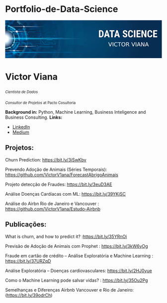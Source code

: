 # Portfolio-de-Data-Science

<p align="center">
  <img src="banner.jpg" >
</p>

# Victor Viana 
<sub>*Cientista de Dados* </sub>

<sub> *Consultor de Projetos* at Pacto Cosultoria


**Background in:** Python, Machine Learning, Business Inteligence and Business Consulting.
**Links:**
* [LinkedIn](https://www.linkedin.com/in/ovictorviana/)
* [Medium](https://medium.com/@ovictorviana)


## Projetos:
Churn Prediction: https://bit.ly/3jSwKbv

Prevendo Adoção de Animais (Séries Temporais): https://github.com/VictorV1ana/ForecastAbrigoAnimais

Projeto detecção de Fraudes: https://bit.ly/3euD3AE

Análise Doenças Cardíacas com ML: https://bit.ly/39YKjSC

Análise do Airbn Rio de Janeiro e Vancouver : https://github.com/VictorV1ana/Estudo-Airbnb

## Publicações:
What is churn, and how to predict it? :https://bit.ly/35YRnOi

Previsão de Adoção de Animais com Prophet : https://bit.ly/3kW6yOg

Fraude em cartão de crédito – Análise Exploratória e Machine Learning : https://bit.ly/37URZqD

Análise Exploratória – Doenças cardiovasculares: https://bit.ly/2HJ0yue

Como o Machine Learning pode salvar vidas? : https://bit.ly/35Ou2Pg

Semelhanças e Diferenças Airbnb Vancouver e Rio de Janeiro: (https://bit.ly/39odrCh)

